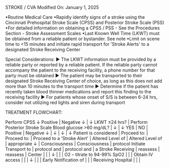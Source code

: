 STROKE / CVA
Modified On: January 1, 2025

•Routine Medical Care
•Rapidly identify signs of a stroke using the Cincinnati Prehospital Stroke Scale (CPSS) and Posterior Stroke Scale (PSS)
•For detailed information on obtaining a CPSS / PSS - See the Procedures Section - Stroke Assessment Scales
•Last Known Well Time (LKWT) must be obtained from a reliable patient or bystander. See note
•Limit on scene time to <15 minutes and initiate rapid transport for 'Stroke Alerts' to a designated Stroke Receiving Center

Special Considerations:
► The LKWT information must be provided by a reliable party or reported by a reliable patient. If the reliable party cannot accompany the patient to the receiving facility, a phone number for that party must be obtained
► The patient may be transported to their designated Stroke Receiving Center of choice, as long as this does not add more than 10 minutes to the transport time
► Determine if the patient has recently taken blood thinner medications and report this finding to the receiving facility
► For patients whose onset of S/S is between 6-24 hrs, consider not utilizing red lights and siren during transport

TREATMENT FLOWCHART:

Perform CPSS
↓
Positive | Negative
↓        | ↓
LKWT ≤24 hrs? | Perform Posterior Stroke Scale
Blood glucose >60 mg/dL? |
↓        | ↓
YES | NO  | Positive | Negative
↓   | ↓  | ↓        | ↓
Patient is considered | Proceed to: | Proceed to: | Proceed to
a 'Stroke Alert'      | Altered Level of | Altered Level of | appropriate
↓                     | Consciousness | Consciousness | protocol
Initiate Transport to | protocol and | protocol and |
a Stroke Receiving    | reassess | reassess |
Center                |          |          |
↓                     |          |          |
O2 – titrate to 94-99% SpO2 |          |          |
Obtain IV access      |          |          |
↓                     |          |          |
Early Notification of |          |          |
Receiving Hospital    |          |          |

